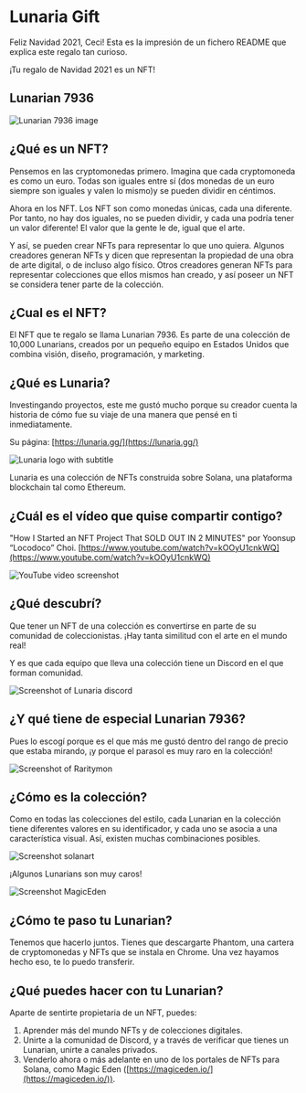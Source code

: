 # Lunaria Gift

Feliz Navidad 2021, Ceci! Esta es la impresión de un fichero README que explica este regalo tan curioso.

¡Tu regalo de Navidad 2021 es un NFT!

## Lunarian 7936

![Lunarian 7936 image](./images/lunarian-7936.png)

## ¿Qué es un NFT?

Pensemos en las cryptomonedas primero. Imagina que cada cryptomoneda es como un euro. Todas son iguales entre sí (dos monedas de un euro siempre son iguales y valen lo mismo)y se pueden dividir en céntimos.

Ahora en los NFT. Los NFT son como monedas únicas, cada una diferente. Por tanto, no hay dos iguales, no se pueden dividir, y cada una podría tener un valor diferente! El valor que la gente le de, igual que el arte.

Y así, se pueden crear NFTs para representar lo que uno quiera. Algunos creadores generan NFTs y dicen que representan la propiedad de una obra de arte digital, o de incluso algo físico. Otros creadores generan NFTs para representar colecciones que ellos mismos han creado, y así poseer un NFT se considera tener parte de la colección.

## ¿Cual es el NFT?

El NFT que te regalo se llama Lunarian 7936. Es parte de una colección de 10,000 Lunarians, creados por un pequeño equipo en Estados Unidos que combina visión, diseño, programación, y marketing.

## ¿Qué es Lunaria?

Investingando proyectos, este me gustó mucho porque su creador cuenta la historia de cómo fue su viaje de una manera que pensé en ti inmediatamente.

Su página: [https://lunaria.gg/](https://lunaria.gg/)

![Lunaria logo with subtitle](./images/Lunaria-moon.png)

Lunaria es una colección de NFTs construida sobre Solana, una plataforma blockchain tal como Ethereum.

## ¿Cuál es el vídeo que quise compartir contigo?

"How I Started an NFT Project That SOLD OUT IN 2 MINUTES" por Yoonsup “Locodoco” Choi. [https://www.youtube.com/watch?v=kOOyU1cnkWQ](https://www.youtube.com/watch?v=kOOyU1cnkWQ)

![YouTube video screenshot](./images/youtube-video-link.png)

## ¿Qué descubrí?

Que tener un NFT de una colección es convertirse en parte de su comunidad de coleccionistas. ¡Hay tanta similitud con el arte en el mundo real!

Y es que cada equipo que lleva una colección tiene un Discord en el que forman comunidad. 

![Screenshot of Lunaria discord](./images/lunaria-discord.png)

## ¿Y qué tiene de especial Lunarian 7936?

Pues lo escogí porque es el que más me gustó dentro del rango de precio que estaba mirando, ¡y porque el parasol es muy raro en la colección!

![Screenshot of Raritymon](./images/raritymon-lunarian-7936.png)

## ¿Cómo es la colección?

Como en todas las colecciones del estilo, cada Lunarian en la colección tiene diferentes valores en su identificador, y cada uno se asocia a una característica visual. Así, existen muchas combinaciones posibles.

![Screenshot solanart](./images/captura-solanart.png)

¡Algunos Lunarians son muy caros!

![Screenshot MagicEden](./images/captura-magiceden.png)

## ¿Cómo te paso tu Lunarian?

Tenemos que hacerlo juntos. Tienes que descargarte Phantom, una cartera de cryptomonedas y NFTs que se instala en Chrome. Una vez hayamos hecho eso, te lo puedo transferir.

## ¿Qué puedes hacer con tu Lunarian?

Aparte de sentirte propietaria de un NFT, puedes:

1. Aprender más del mundo NFTs y de colecciones digitales.
2. Unirte a la comunidad de Discord, y a través de verificar que tienes un Lunarian, unirte a canales privados.
3. Venderlo ahora o más adelante en uno de los portales de NFTs para Solana, como Magic Eden ([https://magiceden.io/](https://magiceden.io/)).
